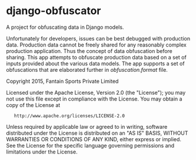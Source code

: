 # django-obfuscator
A project for obfuscating data in Django models. 

Unfortunately for developers, issues can be best debugged with production data.
Production data cannot be freely shared for any reasonably complex production
application.  Thus the concept of data obfuscation before sharing.  This app
attempts to obfuscate production data based on a set of inputs provided about
the various data models.  The app supports a set of obfuscations that are
elaborated further in *obfuscation.format* file.  
 

Copyright  2015, Fantain Sports Private Limited

   Licensed under the Apache License, Version 2.0 (the "License");
   you may not use this file except in compliance with the License.
   You may obtain a copy of the License at

       http://www.apache.org/licenses/LICENSE-2.0

   Unless required by applicable law or agreed to in writing, software
   distributed under the License is distributed on an "AS IS" BASIS,
   WITHOUT WARRANTIES OR CONDITIONS OF ANY KIND, either express or implied.
   See the License for the specific language governing permissions and
   limitations under the License.

